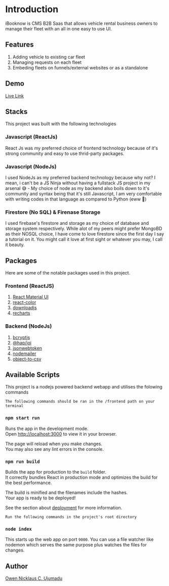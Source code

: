 # Introduction

iBooknow is CMS B2B Saas that allows vehicle rental business owners to manage their fleet with an all in one easy to use UI.

## Features

1. Adding vehicle to existing car fleet
2. Managing requests on each fleet
3. Embeding fleets on funnels/external websites or as a standalone

## Demo
[Live Link](https://ibooknow-fbdae3dcf11a.herokuapp.com/)

## Stacks

This project was built with the following technologies

### Javascript (ReactJs)

React Js was my preferred choice of frontend technology because of it's strong community and easy to use thrid-party packages.

### Javascript (NodeJs)

I used NodeJs as my preferred backend technology because why not? I mean, i can't be a JS Ninja without having a fullstack JS project in my arsenal 😅 - My choice of node as my backend also boils down to it's community and syntax being that it's still Javascript, I am very comfortable with writing codes in that language as compared to Python (eww 🙂)

### Firestore (No SQL) & Firenase Storage

I used firebase's firestore and storage as my choice of database and storage system respectively. While alot of my peers might prefer MongoBD as their NOSQL choice, I have come to love firestore since the first day I say a tutorial on it. You might call it love at first sight or whatever you may, I call it beauty.

## Packages

Here are some of the notable packages used in this project.

### Frontend (ReactJS)

1. [React Material UI](https://mui.com)
2. [react-color](https://www.npmjs.com/package/react-color)
3. [downloadjs](https://www.npmjs.com/package/downloadjs)
4. [recharts](https://recharts.org/)


### Backend (NodeJs)

1. [bcryptjs](https://www.npmjs.com/package/bcryptjs)
2. [@hap/joi](https://www.npmjs.com/package/@hapi/joi)
3. [jsonwebtoken](https://www.npmjs.com/package/jsonwebtoken)
4. [nodemailer](https://nodemailer.com/)
5. [object-to-csv](https://www.npmjs.com/package/objects-to-csv)

## Available Scripts
This project is a nodejs powered backend webapp and utilises the folowing commands

`The following commands should be ran in the /frontend path on your terminal`

### `npm start run`

Runs the app in the development mode.\
Open [http://localhost:3000](http://localhost:3000) to view it in your browser.

The page will reload when you make changes.\
You may also see any lint errors in the console.


### `npm run build`

Builds the app for production to the `build` folder.\
It correctly bundles React in production mode and optimizes the build for the best performance.

The build is minified and the filenames include the hashes.\
Your app is ready to be deployed!

See the section about [deployment](https://facebook.github.io/create-react-app/docs/deployment) for more information.

`Run the following commands in the project's root directory`

### `node index`

This starts up the web app on port `9000`. You can use a file watcher like nodemon which serves the same purpose plus watches the files for changes.


## Author

[Owen Nicklaus C. Ujumadu](mailto:ujumaduowen@gmail.com)


